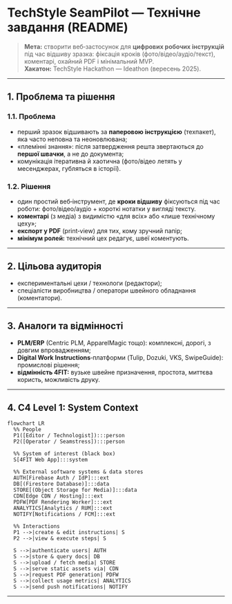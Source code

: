 # TechStyle SeamPilot — Технічне завдання (README)

> **Мета:** створити веб‑застосунок для **цифрових робочих інструкцій** під час відшиву зразка: фіксація кроків (фото/відео/аудіо/текст), коментарі, охайний PDF і мінімальний MVP.  
> **Хакатон:** TechStyle Hackathon — Ideathon (вересень 2025).

---

## 1. Проблема та рішення

### 1.1. Проблема
- перший зразок відшивають за **паперовою інструкцією** (техпакет), яка часто неповна та неоновлювана;
- «племінні знання»: після затвердження решта звертаються до **першої швачки**, а не до документа;
- комунікація ітеративна й хаотична (фото/відео летять у месенджерах, губляться в історії).

### 1.2. Рішення
- один простий веб‑інструмент, де **кроки відшиву** фіксуються під час роботи: фото/відео/аудіо + короткі нотатки у вигляді тексту.
- **коментарі** (з медіа) з видимістю «для всіх» або «лише технічному цеху»;
- **експорт у PDF** (print‑view) для тих, кому зручний папір;
- **мінімум ролей:** технічний цех редагує, швеї коментують.

---

## 2. Цільова аудиторія
- експериментальні цехи / технологи (редактори);
- спеціалісти виробництва / оператори швейного обладнання (коментатори).

---

## 3. Аналоги та відмінності
- **PLM/ERP** (Centric PLM, ApparelMagic тощо): комплексні, дорогі, з довгим впровадженням;
- **Digital Work Instructions**‑платформи (Tulip, Dozuki, VKS, SwipeGuide): промислові рішення;
- **відмінність 4FIT:** вузьке швейне призначення, простота, миттєва користь, можливість друку.

---

## 4. C4 Level 1: System Context

```mermaid
flowchart LR
  %% People
  P1([Editor / Technologist]):::person
  P2([Operator / Seamstress]):::person

  %% System of interest (black box)
  S[4FIT Web App]:::system

  %% External software systems & data stores
  AUTH[Firebase Auth / IdP]:::ext
  DB[(Firestore Database)]:::data
  STORE[(Object Storage for Media)]:::data
  CDN[Edge CDN / Hosting]:::ext
  PDFW[PDF Rendering Worker]:::ext
  ANALYTICS[Analytics / RUM]:::ext
  NOTIFY[Notifications / FCM]:::ext

  %% Interactions
  P1 -->|create & edit instructions| S
  P2 -->|view & execute steps| S

  S -->|authenticate users| AUTH
  S -->|store & query docs| DB
  S -->|upload / fetch media| STORE
  S -->|serve static assets via| CDN
  S -->|request PDF generation| PDFW
  S -->|collect usage metrics| ANALYTICS
  S -->|send push notifications| NOTIFY
```

---

